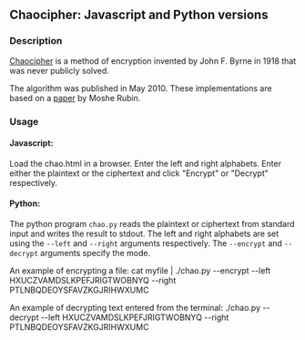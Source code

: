 ## Chaocipher: Javascript and Python versions


### Description

[Chaocipher](http://en.wikipedia.org/wiki/Chaocipher) is a method of
encryption invented by John F. Byrne in 1918 that was never publicly
solved.

The algorithm was published in May 2010. These implementations are
based on a
[paper](http://www.mountainvistasoft.com/chaocipher/ActualChaocipher/Chaocipher-Revealed-Algorithm.pdf)
by Moshe Rubin.

### Usage

#### Javascript:

Load the chao.html in a browser. Enter the left and right alphabets.
Enter either the plaintext or the ciphertext and click "Encrypt" or
"Decrypt" respectively.


#### Python:

The python program `chao.py` reads the plaintext or ciphertext from
standard input and writes the result to stdout. The left and right
alphabets are set using the `--left` and `--right` arguments
respectively. The `--encrypt` and `--decrypt` arguments specify the
mode.

An example of encrypting a file:
    cat myfile | ./chao.py --encrypt --left HXUCZVAMDSLKPEFJRIGTWOBNYQ --right PTLNBQDEOYSFAVZKGJRIHWXUMC

An example of decrypting text entered from the terminal:
     ./chao.py --decrypt --left HXUCZVAMDSLKPEFJRIGTWOBNYQ --right PTLNBQDEOYSFAVZKGJRIHWXUMC
